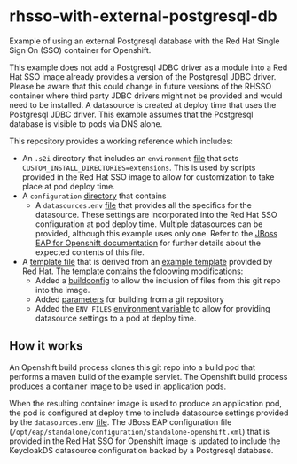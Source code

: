 # rhsso-with-external-postgresql-db

Example of using an external Postgresql database with the Red Hat Single Sign On (SSO) container for Openshift.

This example does not add a Postgresql JDBC driver as a module into a Red Hat SSO image already provides a version of the Postgresql JDBC driver.  Please be aware that this could change in future versions of the RHSSO container where third party JDBC drivers might not be provided and would need to be installed.  A datasource is created at deploy time that uses the Postgresql JDBC driver.  This example assumes that the Postgresql database is visible to pods via DNS alone.

This repository provides a working reference which includes:

- An `.s2i` directory that includes an `environment` [file](https://github.com/travisrogers05/rhsso-with-ext-postgresql-db/blob/master/.s2i/environment) that sets `CUSTOM_INSTALL_DIRECTORIES=extensions`.  This is used by scripts provided in the Red Hat SSO image to allow for customization to take place at pod deploy time.
- A `configuration` [directory](https://github.com/travisrogers05/rhsso-with-ext-postgresql-db/tree/master/configuration) that contains
  - A `datasources.env` [file](https://github.com/travisrogers05/rhsso-with-ext-postgresql-db/tree/master/configuration/datasources.env) that provides all the specifics for the datasource.  These settings are incorporated into the Red Hat SSO configuration at pod deploy time.  Multiple datasources can be provided, although this example uses only one.  Refer to the [JBoss EAP for Openshift documentation](https://access.redhat.com/documentation/en-us/red_hat_jboss_enterprise_application_platform/7.1/html-single/red_hat_jboss_enterprise_application_platform_for_openshift/#S2I-Artifacts) for further details about the expected contents of this file.
- A [template file](https://github.com/travisrogers05/rhsso-with-ext-postgresql-db/blob/master/sso72-https-postgresql-external.json) that is derived from an [example template](https://github.com/jboss-openshift/application-templates/blob/ose-v1.4.13/sso/sso72-https.json) provided by Red Hat.  The template contains the foloowing modifications: 
  - Added a [buildconfig](https://github.com/travisrogers05/rhsso-with-ext-postgresql-db/blob/master/sso72-https-postgresql-external.json#L356-#L412) to allow the inclusion of files from this git repo into the image.
  - Added [parameters](https://github.com/travisrogers05/rhsso-with-ext-postgresql-db/blob/master/sso72-https-postgresql-external.json#L45-#L65) for building from a git repository  
  - Added the `ENV_FILES` [environment variable](https://github.com/travisrogers05/rhsso-with-ext-postgresql-db/blob/master/sso72-https-postgresql-external.json#L528-#L531) to allow for providing datasource settings to a pod at deploy time.


## How it works

An Openshift build process clones this git repo into a build pod that performs a maven build of the example servlet.  The Openshift build process produces a container image to be used in application pods.

When the resulting container image is used to produce an application pod, the pod is configured at deploy time to include datasource settings provided by the `datasources.env` [file](https://github.com/travisrogers05/rhsso-with-ext-postgresql-db/blob/master/configuration/datasources.env).  The JBoss EAP configuration file (`/opt/eap/standalone/configuration/standalone-openshift.xml`) that is provided in the Red Hat SSO for Openshift image is updated to include the KeycloakDS datasource configuration backed by a Postgresql database.

